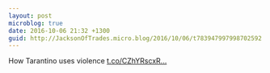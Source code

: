 ```yaml
---
layout: post
microblog: true
date: 2016-10-06 21:32 +1300
guid: http://JacksonOfTrades.micro.blog/2016/10/06/t783947997998702592.html
---
```

How Tarantino uses violence [t.co/CZhYRscxR...](https://t.co/CZhYRscxR7)
